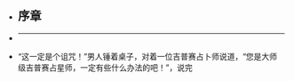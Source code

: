 - ## 序章
-
  -------------------------------------------------------------------------------------------------
- “这一定是个诅咒！”男人锤着桌子，对着一位吉普赛占卜师说道，“您是大师级吉普赛占星师，一定有些什么办法的吧！”，说完